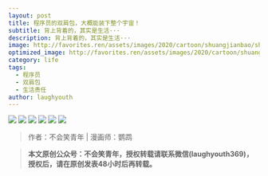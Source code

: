```yaml
---
layout: post
title: 程序员的双肩包，大概能装下整个宇宙！
subtitle: 背上背着的，其实是生活···
description: 背上背着的，其实是生活···
image: http://favorites.ren/assets/images/2020/cartoon/shuangjianbao/shuangjianbao00.jpg
optimized_image: http://favorites.ren/assets/images/2020/cartoon/shuangjianbao/shuangjianbao00.jpg
category: life
tags:
  - 程序员
  - 双肩包
  - 生活责任
author: laughyouth
---
```


![](http://favorites.ren/assets/images/2020/cartoon/shuangjianbao/shuangjianbao01.jpg)
![](http://favorites.ren/assets/images/2020/cartoon/shuangjianbao/shuangjianbao02.jpg)
![](http://favorites.ren/assets/images/2020/cartoon/shuangjianbao/shuangjianbao03.jpg)
![](http://favorites.ren/assets/images/2020/cartoon/shuangjianbao/shuangjianbao04.jpg)
![](http://favorites.ren/assets/images/2020/cartoon/shuangjianbao/shuangjianbao05.jpg)
![](http://favorites.ren/assets/images/2020/cartoon/shuangjianbao/shuangjianbao06.jpg)

>作者：不会笑青年 | 漫画师：鹦鹉

>**本文原创公众号：不会笑青年，授权转载请联系微信(laughyouth369)，授权后，请在原创发表48小时后再转载。**


